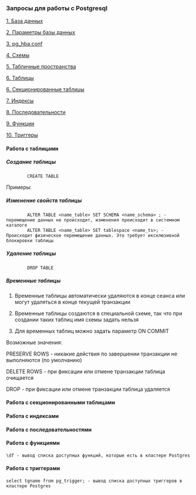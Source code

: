 ### Запросы для работы с Postgresql 
[1. База данных](https://github.com/Aleksey-10081967/Postgresql-study/blob/main/psql_query/tables/tables.md)

[2. Параметры базы данных](https://github.com/Aleksey-10081967/Postgresql-study/blob/main/psql_query/parameters/param.md)

[3. pg_hba.conf](https://github.com/Aleksey-10081967/Postgresql-study/blob/main/psql_query/pg_hba/pg_hba.md)

[4. Схемы](https://github.com/Aleksey-10081967/Postgresql-study/blob/main/psql_query/schemas/schemas.md)

[5. Табличные пространства](https://github.com/Aleksey-10081967/Postgresql-study/blob/main/psql_query/tbs/tablespace.md)

[6. Таблицы](https://github.com/Aleksey-10081967/Postgresql-study/blob/main/psql_query/readme.md#Работа-с-таблицами)

[6. Секционированные таблицы](https://github.com/Aleksey-10081967/Postgresql-study/blob/main/psql_query/readme.md#Работа-с-секционированными-таблицами)

[7. Индексы](https://github.com/Aleksey-10081967/Postgresql-study/blob/main/psql_query/readme.md#Работа-с-индексами)

[8. Последовательности](https://github.com/Aleksey-10081967/Postgresql-study/blob/main/psql_query/readme.md#Работа-с-последовательностями)

[9. Функции](https://github.com/Aleksey-10081967/Postgresql-study/blob/main/psql_query/readme.md#Работа-с-функциями)

[10. Триггеры](https://github.com/Aleksey-10081967/Postgresql-study/blob/main/psql_query/readme.md#Работа-с-триггерами)



#### Работа с таблицами
##### Создание таблицы
            CREATE TABLE
Примеры:
##### Изменение свойств таблицы
            ALTER TABLE <name_table> SET SCHEMA <name_schema> ; - перемещение данных не происходит, изменения происходит в системном каталоге
            ALTER TABLE <name_table> SET tablespace <name_ts>; - Происходит физическое перемещение данных. Это требует иксклюзивной блокировки таблицы

##### Удаление таблицы
            DROP TABLE
               
##### Временные таблицы

1. Временные таблицы автоматически удаляются в конце сеанса или могут удаляться в конце текущей транзакции

2. Временные таблицы создаются в специальной схеме, так что при создании таких таблиц имя схемы задать нельзя

3. Для временных таблиц можно задать параметр ON COMMIT
 
Возможные значения:
     
  PRESERVE ROWS - никакие действия по завершении транзакции не выполняются (по умолчанию)
        
  DELETE ROWS   - при фиксации или отмене транзакции таблица очищается
        
  DROP          - при фиксации или отмене транзакции таблица удаляется 
  
  
#### Работа с секционированными таблицами

#### Работа с индексами

#### Работа с последовательностями

#### Работа с функциями

    \df - вывод списка доступных функций, которые есть в кластере Postgres


#### Работа с триггерами

    select tgname from pg_trigger; - вывод списка доступных триггеров в кластере Postgres

